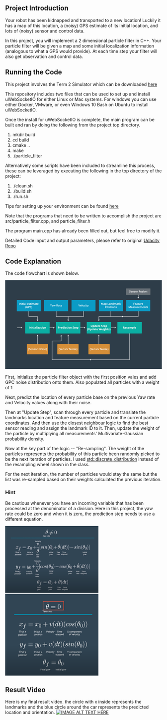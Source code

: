 ## Project Introduction
Your robot has been kidnapped and transported to a new location! Luckily it has a map of this location, a (noisy) GPS estimate of its initial location, and lots of (noisy) sensor and control data.

In this project, you will implement a 2 dimensional particle filter in C++. Your particle filter will be given a map and some initial localization information (analogous to what a GPS would provide). At each time step your filter will also get observation and control data.

## Running the Code
This project involves the Term 2 Simulator which can be downloaded [here](https://github.com/udacity/self-driving-car-sim/releases)

This repository includes two files that can be used to set up and install uWebSocketIO for either Linux or Mac systems. For windows you can use either Docker, VMware, or even Windows 10 Bash on Ubuntu to install uWebSocketIO.

Once the install for uWebSocketIO is complete, the main program can be built and ran by doing the following from the project top directory.

1. mkdir build
2. cd build
3. cmake ..
4. make
5. ./particle_filter

Alternatively some scripts have been included to streamline this process, these can be leveraged by executing the following in the top directory of the project:

1. ./clean.sh
2. ./build.sh
3. ./run.sh

Tips for setting up your environment can be found [here](https://classroom.udacity.com/nanodegrees/nd013/parts/40f38239-66b6-46ec-ae68-03afd8a601c8/modules/0949fca6-b379-42af-a919-ee50aa304e6a/lessons/f758c44c-5e40-4e01-93b5-1a82aa4e044f/concepts/23d376c7-0195-4276-bdf0-e02f1f3c665d)

Note that the programs that need to be written to accomplish the project are src/particle_filter.cpp, and particle_filter.h

The program main.cpp has already been filled out, but feel free to modify it.

Detailed Code input and output parameters, please refer to original [Udacity Repo](https://github.com/udacity/CarND-Kidnapped-Vehicle-Project)

## Code Explanation
The code flowchart is shown below. 

![image](./images/flowchart.png)

First, initialize the particle filter object with the first position vales and add GPC noise distribution onto them. Also populated all particles with a weight of 1
 
Next, predict the location of every particle base on the previous  Yaw rate and Velocity values along with their noise.

Then at "Update Step", scan through every particle and translate the landmarks location and feature measurement based on the current particle coordinates. And then use the closest neighbour logic to find the best sensor reading and assign the landmark ID to it.
Then, update the weight of the particle by multiplying all measurements' Multivariate-Gaussian probability density.

Now at the key part of the logic --  "Re-sampling". The weight of the particles represents the probability of this particle been randomly picked to be the next iteration of particles. I used [std::discrete_distribution](http://en.cppreference.com/w/cpp/numeric/random/discrete_distribution) instead of the resampling wheel shown in the class.

For the next iteration, the number of particles would stay the same but the list was re-sampled based on their weights calculated the previous iteration. 

### Hint
Be cautious whenever you have an incoming variable that has been processed at the denominator of a division. 
Here in this project, the yaw rate could be zero and when it is zero, the prediction step needs to use a different equation.


<img src="./images/nonzero-yaw-rate.png" width="300">
<img src="./images/zero-yaw-rate.png" width="300">

## Result Video
Here is my final result video. the circle with x inside represents the landmarks and the blue circle around the car represents the predicted location and orientation.
[![IMAGE ALT TEXT HERE](https://img.youtube.com/vi/Dkr3Clz1Ric/0.jpg)](https://youtu.be/Dkr3Clz1Ric)
